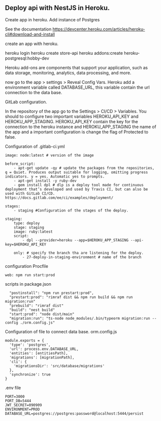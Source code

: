 ## Deploy api with NestJS in Heroku.

Create app in heroku.
Add instance of Postgres

See the documentation https://devcenter.heroku.com/articles/heroku-cli#download-and-install

create an app with heroku.

heroku login
heroku create store-api
heroku addons:create heroku-postgresql:hobby-dev

Heroku add-ons are components that support your application, such as data storage, monitoring, analytics, data processing, and more.

now go to the app > settings > Reveal Config Vars. Heroku add a environment variable called DATABASE_URL, this variable contain the url connection to the data base.


GitLab configuration.

In the repository of the app go to the Settings > CI/CD > Variables. You should to configure two important variables HEROKU_API_KEY and HEROKU_APP_STAGING. HEROKU_API_KEY contain the key for the connection to the heroku instance and HEROKU_APP_STAGING the name of the app and a important configuration is change the flag of Protected to false.

Configuration of .gitlab-ci.yml

```
image: node:latest # version of the image

before_script: 
    - apt-get update -qy # update the packages from the repositories, q = Quiet. Produces output suitable for logging, omitting progress indicators. y = yes. Automatic yes to prompts.
    - apt-get install -y ruby-dev
    - gem install dpl # dlp is a deploy tool made for continuous deployment that’s developed and used by Travis CI, but can also be used with GitLab CI/CD. https://docs.gitlab.com/ee/ci/examples/deployment/

stages:
    - staging #Configuration of the stages of the deploy.

staging:
    type: deploy
    stage: staging
    image: ruby:latest
    script:
        - dpl --provider=heroku --app=$HEROKU_APP_STAGING --api-key=$HEROKU_API_KEY
        
    only: # specify the branch tha are listening for the deploy.
        - 27-deploy-in-staging-environment # name of the branch

```

configuration Procfile
```
web: npm run start:prod
```

scripts in package.json 
```
  "postinstall": "npm run prestart:prod",
  "prestart:prod": "rimraf dist && npm run build && npm run migration:run"
  "prebuild": "rimraf dist"
  "build": "nest build"
  "start:prod": "node dist/main"
  "migration:run": "ts-node node_modules/.bin/typeorm migration:run --config ./orm.config.js"
```

Configuration of file to connect data base.
orm.config.js

```
module.exports = {
  'type': 'postgres',
  'url': process.env.DATABASE_URL,
  'entities': [entitiesPath],
  'migrations': [migrationPath],
  'cli': {
    'migrationsDir': 'src/database/migrations'
  },
  'synchronize': true
}
```

.env file 

```
PORT=3000
PORT_DB=5444
JWT_SECRET=090909
ENVIRONMENT=PROD
DATABASE_URL=postgres://postgres:password@localhost:5444/persist
```